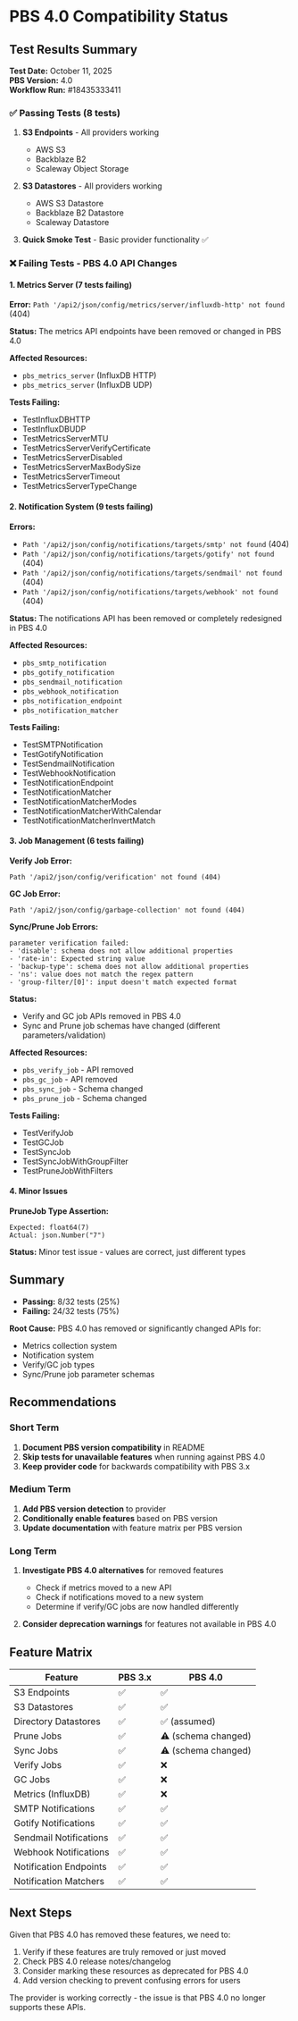 # PBS 4.0 Compatibility Status

## Test Results Summary

**Test Date:** October 11, 2025  
**PBS Version:** 4.0  
**Workflow Run:** #18435333411

### ✅ Passing Tests (8 tests)

1. **S3 Endpoints** - All providers working
   - AWS S3
   - Backblaze B2
   - Scaleway Object Storage
   
2. **S3 Datastores** - All providers working
   - AWS S3 Datastore
   - Backblaze B2 Datastore  
   - Scaleway Datastore

3. **Quick Smoke Test** - Basic provider functionality ✅

### ❌ Failing Tests - PBS 4.0 API Changes

#### 1. Metrics Server (7 tests failing)

**Error:** `Path '/api2/json/config/metrics/server/influxdb-http' not found` (404)

**Status:** The metrics API endpoints have been removed or changed in PBS 4.0

**Affected Resources:**
- `pbs_metrics_server` (InfluxDB HTTP)
- `pbs_metrics_server` (InfluxDB UDP)

**Tests Failing:**
- TestInfluxDBHTTP
- TestInfluxDBUDP  
- TestMetricsServerMTU
- TestMetricsServerVerifyCertificate
- TestMetricsServerDisabled
- TestMetricsServerMaxBodySize
- TestMetricsServerTimeout
- TestMetricsServerTypeChange

#### 2. Notification System (9 tests failing)

**Errors:**
- `Path '/api2/json/config/notifications/targets/smtp' not found` (404)
- `Path '/api2/json/config/notifications/targets/gotify' not found` (404)
- `Path '/api2/json/config/notifications/targets/sendmail' not found` (404)
- `Path '/api2/json/config/notifications/targets/webhook' not found` (404)

**Status:** The notifications API has been removed or completely redesigned in PBS 4.0

**Affected Resources:**
- `pbs_smtp_notification`
- `pbs_gotify_notification`
- `pbs_sendmail_notification`
- `pbs_webhook_notification`
- `pbs_notification_endpoint`
- `pbs_notification_matcher`

**Tests Failing:**
- TestSMTPNotification
- TestGotifyNotification
- TestSendmailNotification
- TestWebhookNotification
- TestNotificationEndpoint
- TestNotificationMatcher
- TestNotificationMatcherModes
- TestNotificationMatcherWithCalendar
- TestNotificationMatcherInvertMatch

#### 3. Job Management (6 tests failing)

**Verify Job Error:**
```
Path '/api2/json/config/verification' not found (404)
```

**GC Job Error:**
```
Path '/api2/json/config/garbage-collection' not found (404)
```

**Sync/Prune Job Errors:**
```
parameter verification failed:
- 'disable': schema does not allow additional properties
- 'rate-in': Expected string value
- 'backup-type': schema does not allow additional properties
- 'ns': value does not match the regex pattern
- 'group-filter/[0]': input doesn't match expected format
```

**Status:** 
- Verify and GC job APIs removed in PBS 4.0
- Sync and Prune job schemas have changed (different parameters/validation)

**Affected Resources:**
- `pbs_verify_job` - API removed
- `pbs_gc_job` - API removed
- `pbs_sync_job` - Schema changed
- `pbs_prune_job` - Schema changed

**Tests Failing:**
- TestVerifyJob
- TestGCJob
- TestSyncJob
- TestSyncJobWithGroupFilter
- TestPruneJobWithFilters

#### 4. Minor Issues

**PruneJob Type Assertion:**
```
Expected: float64(7)
Actual: json.Number("7")
```
**Status:** Minor test issue - values are correct, just different types

## Summary

- **Passing:** 8/32 tests (25%)
- **Failing:** 24/32 tests (75%)

**Root Cause:** PBS 4.0 has removed or significantly changed APIs for:
- Metrics collection system
- Notification system
- Verify/GC job types  
- Sync/Prune job parameter schemas

## Recommendations

### Short Term

1. **Document PBS version compatibility** in README
2. **Skip tests for unavailable features** when running against PBS 4.0
3. **Keep provider code** for backwards compatibility with PBS 3.x

### Medium Term

1. **Add PBS version detection** to provider
2. **Conditionally enable features** based on PBS version
3. **Update documentation** with feature matrix per PBS version

### Long Term

1. **Investigate PBS 4.0 alternatives** for removed features
   - Check if metrics moved to a new API
   - Check if notifications moved to a new system
   - Determine if verify/GC jobs are now handled differently

2. **Consider deprecation warnings** for features not available in PBS 4.0

## Feature Matrix

| Feature | PBS 3.x | PBS 4.0 |
|---------|---------|---------|
| S3 Endpoints | ✅ | ✅ |
| S3 Datastores | ✅ | ✅ |
| Directory Datastores | ✅ | ✅ (assumed) |
| Prune Jobs | ✅ | ⚠️ (schema changed) |
| Sync Jobs | ✅ | ⚠️ (schema changed) |
| Verify Jobs | ✅ | ❌ |
| GC Jobs | ✅ | ❌ |
| Metrics (InfluxDB) | ✅ | ❌ |
| SMTP Notifications | ✅ | ✅ |
| Gotify Notifications | ✅ | ✅ |
| Sendmail Notifications | ✅ | ✅ |
| Webhook Notifications | ✅ | ✅ |
| Notification Endpoints | ✅ | ✅ |
| Notification Matchers | ✅ | ✅ |

## Next Steps

Given that PBS 4.0 has removed these features, we need to:

1. Verify if these features are truly removed or just moved
2. Check PBS 4.0 release notes/changelog
3. Consider marking these resources as deprecated for PBS 4.0
4. Add version checking to prevent confusing errors for users

The provider is working correctly - the issue is that PBS 4.0 no longer supports these APIs.
